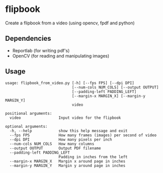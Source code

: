 # flipbook

Create a flipbook from a video (using opencv, fpdf and python)

## Dependencies

- Reportlab (for writing pdf's)
- OpenCV (for reading and manipulating images)

## Usage

```
usage: flipbook_from_video.py [-h] [--fps FPS] [--dpi DPI]
                              [--num-cols NUM_COLS] [--output OUTPUT]
                              [--padding-left PADDING_LEFT]
                              [--margin-x MARGIN_X] [--margin-y MARGIN_Y]
                              video

positional arguments:
  video                 Input video for the flipbook

optional arguments:
  -h, --help            show this help message and exit
  --fps FPS             How many frames (images) per second of video
  --dpi DPI             How many pixels per inch
  --num-cols NUM_COLS   How many columns
  --output OUTPUT       Output PDF filename
  --padding-left PADDING_LEFT
                        Padding in inches from the left
  --margin-x MARGIN_X   Margin x around page in inches
  --margin-y MARGIN_Y   Margin y around page in inches
```
